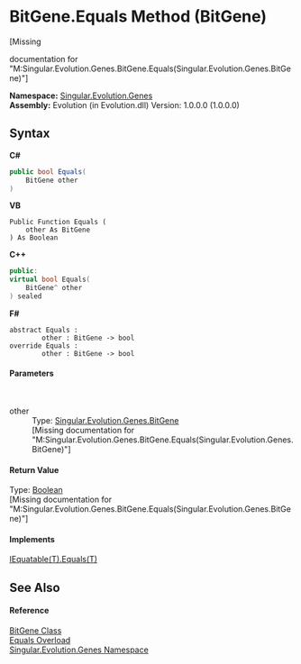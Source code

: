 # BitGene.Equals Method (BitGene)
 

\[Missing <summary> documentation for "M:Singular.Evolution.Genes.BitGene.Equals(Singular.Evolution.Genes.BitGene)"\]

**Namespace:**&nbsp;<a href="c9a39aef-d3b0-be3b-cda0-1d7eb5bdd4e1">Singular.Evolution.Genes</a><br />**Assembly:**&nbsp;Evolution (in Evolution.dll) Version: 1.0.0.0 (1.0.0.0)

## Syntax

**C#**<br />
``` C#
public bool Equals(
	BitGene other
)
```

**VB**<br />
``` VB
Public Function Equals ( 
	other As BitGene
) As Boolean
```

**C++**<br />
``` C++
public:
virtual bool Equals(
	BitGene^ other
) sealed
```

**F#**<br />
``` F#
abstract Equals : 
        other : BitGene -> bool 
override Equals : 
        other : BitGene -> bool 
```


#### Parameters
&nbsp;<dl><dt>other</dt><dd>Type: <a href="6e3ceb63-3c40-7d72-09e8-13c51a663103">Singular.Evolution.Genes.BitGene</a><br />\[Missing <param name="other"/> documentation for "M:Singular.Evolution.Genes.BitGene.Equals(Singular.Evolution.Genes.BitGene)"\]</dd></dl>

#### Return Value
Type: <a href="http://msdn2.microsoft.com/en-us/library/a28wyd50" target="_blank">Boolean</a><br />\[Missing <returns> documentation for "M:Singular.Evolution.Genes.BitGene.Equals(Singular.Evolution.Genes.BitGene)"\]

#### Implements
<a href="http://msdn2.microsoft.com/en-us/library/ms131190" target="_blank">IEquatable(T).Equals(T)</a><br />

## See Also


#### Reference
<a href="6e3ceb63-3c40-7d72-09e8-13c51a663103">BitGene Class</a><br /><a href="2f5c2f9f-7879-95ae-417b-ae3aa58a6be5">Equals Overload</a><br /><a href="c9a39aef-d3b0-be3b-cda0-1d7eb5bdd4e1">Singular.Evolution.Genes Namespace</a><br />
